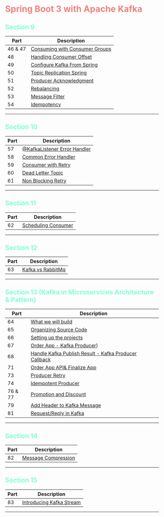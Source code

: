 <h1 style="color: lightcoral;">Spring Boot 3 with Apache Kafka</h1>

<div>
  <h2 style="color: aquamarine;">Section 9</h2>
</div>

| Part    | Description                                                                 |
|---------|-----------------------------------------------------------------------------|
| 46 & 47 | [Consuming with Consumer Groups](section9/Consuming_with_Consumer_Group.md) |
| 48      | [Handling Consumer Offset](section9/Handling_Consumer_Offset.md)            |
| 49      | [Configure Kafka From Spring](section9/Configure_Kafka_From_Spring.md)      |
| 50      | [Topic Replication Spring](section9/Topic_Replication.md)                   |
| 51      | [Producer Acknowledgment](section9/Producer_Acknowledgment.md)              |
| 52      | [Rebalancing](section9/Rebalancing.md)                                      |
| 53      | [Message Filter](section9/Messge_Filter.md)                                 |
| 54      | [Idempotency](section9/Idempotency.md)                                      |

----

<div>
  <h2 style="color: aquamarine;">Section 10</h2>
</div>

| Part | Description                                                              |
|------|--------------------------------------------------------------------------|
| 57   | [@KafkaListener Error Handler](section10/KafkaListener_Error_Handler.md) |
| 58   | [Common Error Handler](section10/KafkaListener_Error_Handler.md)         |
| 59   | [Consumer with Retry](section10/Consumer_With_Retry.md)                  |
| 60   | [Dead Letter Topic](section10/Dead_Letter_Topic.md)                      |
| 61   | [Non Blocking Retry](section10/Non_Blocking_Retry.md)                    |
----


<div>
  <h2 style="color: aquamarine;">Section 11</h2>
</div>

| Part | Description                                                      |
|------|------------------------------------------------------------------|
| 62   | [Scheduling Consumer](section11/Scheduling_Consumer.md)          |
----


<div>
  <h2 style="color: aquamarine;">Section 12</h2>
</div>

| Part | Description                                         |
|------|-----------------------------------------------------|
| 63   | [Kafka vs RabbitMq](section12/Kafka_vs_RabbitMq.md) |
----


<div>
  <h2 style="color: aquamarine;">Section 13 (Kafka in Microservices Architecture & Pattern)</h2>
</div>

| Part    | Description                                                                                       |
|---------|---------------------------------------------------------------------------------------------------|
| 64      | [What we will build](section13/What_We_Will_Build.md)                                             |
| 65      | [Organizing Source Code](section13/Organizing_Source_Code.md)                                     |
| 66      | [Setting up the projects](section13/Setting_up_the_projects.md)                                   |
| 67      | [Order App - Kafka Producer](section13/OrderApp_Kafka-Producer.md))                               |
| 68      | [Handle Kafka Publish Result - Kafka Producer Callback](section13/Handle_Kafka_Publish_Result.md) |
| 71      | [Order App API& Finalize App](section13/Order_App-API&FinalizeApp.md)                             |
| 73      | [Producer Retry](section13/Producer_Retry.md)                                                     |
| 74      | [Idempotent Producer](section13/Idempotent_Producer.md)                                           |
| 76 & 77 | [Promotion and Discount](section13/Promotion_And_Discount.md)                                     |
| 79      | [Add Header to Kafka Message](section13/Add_Header_To_Kafka_Messages.md)                          |
| 81      | [Request/Reply in Kafka](section13/Request_Reply_in_Kafka.md)                                     |
----


<div>
  <h2 style="color: aquamarine;">Section 14</h2>
</div>

| Part | Description                                             |
|------|---------------------------------------------------------|
| 82   | [Message Compression](section14/Message_Compression.md) |
----

<div>
  <h2 style="color: aquamarine;">Section 15</h2>
</div>

| Part | Description                                                        |
|------|--------------------------------------------------------------------|
| 83   | [Introducing Kafka Stream ](section15/Introducing_Kafka_Stream.md) |
----